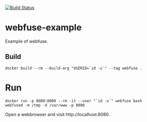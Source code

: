 [![Build Status](https://travis-ci.org/falk-werner/webfuse-example.svg?branch=master)](https://travis-ci.org/falk-werner/webfuse-example)

# webfuse-example
Example of webfuse.

## Build

    docker build --rm --build-arg "USERID=`id -u`" --tag webfuse .

# Run

    docker run -p 8080:8080 --rm -it --user "`id -u`" webfuse bash
    webfused -m /tmp -d /var/www -p 8080

Open a webbrowser and visit http://localhost:8080.